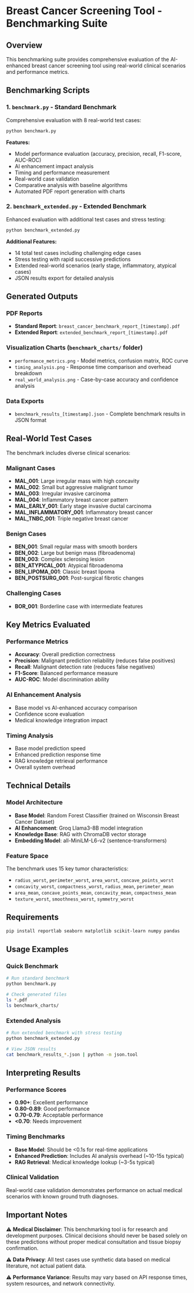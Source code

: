 # Breast Cancer Screening Tool - Benchmarking Suite

## Overview

This benchmarking suite provides comprehensive evaluation of the AI-enhanced breast cancer screening tool using real-world clinical scenarios and performance metrics.

## Benchmarking Scripts

### 1. `benchmark.py` - Standard Benchmark
Comprehensive evaluation with 8 real-world test cases:

```bash
python benchmark.py
```

**Features:**
- Model performance evaluation (accuracy, precision, recall, F1-score, AUC-ROC)
- AI enhancement impact analysis
- Timing and performance measurement
- Real-world case validation
- Comparative analysis with baseline algorithms
- Automated PDF report generation with charts

### 2. `benchmark_extended.py` - Extended Benchmark
Enhanced evaluation with additional test cases and stress testing:

```bash
python benchmark_extended.py
```

**Additional Features:**
- 14 total test cases including challenging edge cases
- Stress testing with rapid successive predictions
- Extended real-world scenarios (early stage, inflammatory, atypical cases)
- JSON results export for detailed analysis

## Generated Outputs

### PDF Reports
- **Standard Report**: `breast_cancer_benchmark_report_[timestamp].pdf`
- **Extended Report**: `extended_benchmark_report_[timestamp].pdf`

### Visualization Charts (`benchmark_charts/` folder)
- `performance_metrics.png` - Model metrics, confusion matrix, ROC curve
- `timing_analysis.png` - Response time comparison and overhead breakdown
- `real_world_analysis.png` - Case-by-case accuracy and confidence analysis

### Data Exports
- `benchmark_results_[timestamp].json` - Complete benchmark results in JSON format

## Real-World Test Cases

The benchmark includes diverse clinical scenarios:

### Malignant Cases
- **MAL_001**: Large irregular mass with high concavity
- **MAL_002**: Small but aggressive malignant tumor  
- **MAL_003**: Irregular invasive carcinoma
- **MAL_004**: Inflammatory breast cancer pattern
- **MAL_EARLY_001**: Early stage invasive ductal carcinoma
- **MAL_INFLAMMATORY_001**: Inflammatory breast cancer
- **MAL_TNBC_001**: Triple negative breast cancer

### Benign Cases
- **BEN_001**: Small regular mass with smooth borders
- **BEN_002**: Large but benign mass (fibroadenoma)
- **BEN_003**: Complex sclerosing lesion
- **BEN_ATYPICAL_001**: Atypical fibroadenoma
- **BEN_LIPOMA_001**: Classic breast lipoma
- **BEN_POSTSURG_001**: Post-surgical fibrotic changes

### Challenging Cases
- **BOR_001**: Borderline case with intermediate features

## Key Metrics Evaluated

### Performance Metrics
- **Accuracy**: Overall prediction correctness
- **Precision**: Malignant prediction reliability (reduces false positives)
- **Recall**: Malignant detection rate (reduces false negatives)
- **F1-Score**: Balanced performance measure
- **AUC-ROC**: Model discrimination ability

### AI Enhancement Analysis
- Base model vs AI-enhanced accuracy comparison
- Confidence score evaluation
- Medical knowledge integration impact

### Timing Analysis
- Base model prediction speed
- Enhanced prediction response time
- RAG knowledge retrieval performance
- Overall system overhead

## Technical Details

### Model Architecture
- **Base Model**: Random Forest Classifier (trained on Wisconsin Breast Cancer Dataset)
- **AI Enhancement**: Groq Llama3-8B model integration
- **Knowledge Base**: RAG with ChromaDB vector storage
- **Embedding Model**: all-MiniLM-L6-v2 (sentence-transformers)

### Feature Space
The benchmark uses 15 key tumor characteristics:
- `radius_worst`, `perimeter_worst`, `area_worst`, `concave_points_worst`
- `concavity_worst`, `compactness_worst`, `radius_mean`, `perimeter_mean`
- `area_mean`, `concave_points_mean`, `concavity_mean`, `compactness_mean`
- `texture_worst`, `smoothness_worst`, `symmetry_worst`

## Requirements

```bash
pip install reportlab seaborn matplotlib scikit-learn numpy pandas
```

## Usage Examples

### Quick Benchmark
```bash
# Run standard benchmark
python benchmark.py

# Check generated files
ls *.pdf
ls benchmark_charts/
```

### Extended Analysis
```bash
# Run extended benchmark with stress testing
python benchmark_extended.py

# View JSON results
cat benchmark_results_*.json | python -m json.tool
```

## Interpreting Results

### Performance Scores
- **0.90+**: Excellent performance
- **0.80-0.89**: Good performance  
- **0.70-0.79**: Acceptable performance
- **<0.70**: Needs improvement

### Timing Benchmarks
- **Base Model**: Should be <0.1s for real-time applications
- **Enhanced Prediction**: Includes AI analysis overhead (~10-15s typical)
- **RAG Retrieval**: Medical knowledge lookup (~3-5s typical)

### Clinical Validation
Real-world case validation demonstrates performance on actual medical scenarios with known ground truth diagnoses.

## Important Notes

⚠️ **Medical Disclaimer**: This benchmarking tool is for research and development purposes. Clinical decisions should never be based solely on these predictions without proper medical consultation and tissue biopsy confirmation.

⚠️ **Data Privacy**: All test cases use synthetic data based on medical literature, not actual patient data.

⚠️ **Performance Variance**: Results may vary based on API response times, system resources, and network connectivity.
